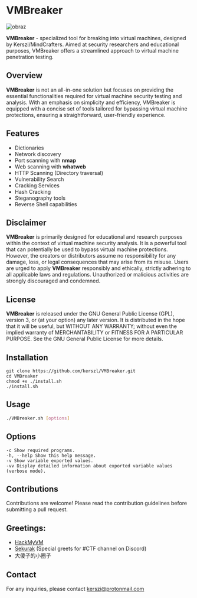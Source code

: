 # VMBreaker

![obraz](https://github.com/kerszl/VMBreaker/assets/45152848/cead308e-4e78-474a-9982-e498e3187c61)

**VMBreaker** - specialized tool for breaking into virtual machines, designed by Kerszi/MindCrafters. Aimed at security researchers and educational purposes, VMBreaker offers a streamlined approach to virtual machine penetration testing.

## Overview

**VMBreaker** is not an all-in-one solution but focuses on providing the essential functionalities required for virtual machine security testing and analysis. With an emphasis on simplicity and efficiency, VMBreaker is equipped with a concise set of tools tailored for bypassing virtual machine protections, ensuring a straightforward, user-friendly experience.

## Features

- Dictionaries
- Network discovery
- Port scanning with **nmap**
- Web scanning with **whatweb**
- HTTP Scanning (Directory traversal)
- Vulnerability Search
- Cracking Services
- Hash Cracking
- Steganography tools
- Reverse Shell capabilities

## Disclaimer

**VMBreaker** is primarily designed for educational and research purposes within the context of virtual machine security analysis. It is a powerful tool that can potentially be used to bypass virtual machine protections. However, the creators or distributors assume no responsibility for any damage, loss, or legal consequences that may arise from its misuse. Users are urged to apply **VMBreaker** responsibly and ethically, strictly adhering to all applicable laws and regulations. Unauthorized or malicious activities are strongly discouraged and condemned.

## License

**VMBreaker** is released under the GNU General Public License (GPL), version 3, or (at your option) any later version. It is distributed in the hope that it will be useful, but WITHOUT ANY WARRANTY; without even the implied warranty of MERCHANTABILITY or FITNESS FOR A PARTICULAR PURPOSE. See the GNU General Public License for more details.

## Installation
```
git clone https://github.com/kerszl/VMBreaker.git
cd VMBreaker
chmod +x ./install.sh
./install.sh
```
## Usage

```bash
./VMBreaker.sh [options]
```
## Options
```
-c Show required programs.
-h, --help Show this help message.
-v Show variable exported values.
-vv Display detailed information about exported variable values (verbose mode).
```

## Contributions

Contributions are welcome! Please read the contribution guidelines before submitting a pull request.

## Greetings:

- [HackMyVM](https://hackmyvm.eu/)
- [Sekurak](https://sekurak.pl/) (Special greets for #CTF channel on Discord)
- 大傻子的小圈子

## Contact

For any inquiries, please contact kerszi@protonmail.com



